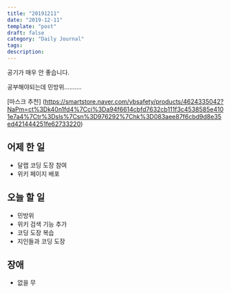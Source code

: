 ```yaml
---
title: "20191211"
date: "2019-12-11"
template: "post"
draft: false
category: "Daily Journal"
tags:
description:
---
```


공기가 매우 안 좋습니다.

공부해야되는데 민방위..........

[마스크 추천]
(https://smartstore.naver.com/ybsafety/products/4624335042?NaPm=ct%3Dk40n1fd4%7Cci%3Da94f6614cbfd7632cb111f3c4538585e4101e7a4%7Ctr%3Dsls%7Csn%3D976292%7Chk%3D083aee87f6cbd9d8e35ed421444251fe62733220)

## 어제 한 일

* 달랩 코딩 도장 참여
* 위키 페이지 배포

## 오늘 할 일

* 민방위
* 위키 검색 기능 추가
* 코딩 도장 복습
* 지인들과 코딩 도장

## 장애

* 없을 무
